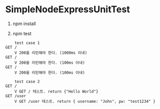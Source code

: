 # SimpleNodeExpressUnitTest

1. npm install

2. npm test

```
    test case 1
GET /
    V 200을 리턴해야 한다. (1000ms 이내)
GET /
    V 200을 리턴해야 한다. (100ms 이내)
GET /
    V 200을 리턴해야 한다. (100ms 이내)

    test case 2
GET /
    V GET / 테스트. return {"Hello World"}
GET /user
    V GET /user 테스트. return { username: "John", pw: "test1234" }
```
